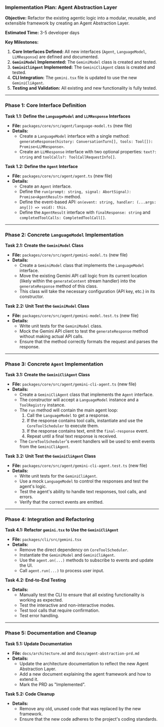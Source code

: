### Implementation Plan: Agent Abstraction Layer

**Objective:** Refactor the existing agentic logic into a modular, reusable, and extensible framework by creating an Agent Abstraction Layer.

**Estimated Time:** 3-5 developer days

**Key Milestones:**

1.  **Core Interfaces Defined:** All new interfaces (`Agent`, `LanguageModel`, `LLMResponse`) are defined and documented.
2.  **`GeminiModel` Implemented:** The `GeminiModel` class is created and tested.
3.  **`GeminiCliAgent` Implemented:** The `GeminiCliAgent` class is created and tested.
4.  **CLI Integration:** The `gemini.tsx` file is updated to use the new `GeminiCliAgent`.
5.  **Testing and Validation:** All existing and new functionality is fully tested.

---

### **Phase 1: Core Interface Definition**

**Task 1.1: Define the `LanguageModel` and `LLMResponse` Interfaces**

*   **File:** `packages/core/src/agent/language-model.ts` (new file)
*   **Details:**
    *   Create a `LanguageModel` interface with a single method: `generateResponse(history: ConversationTurn[], tools: Tool[]): Promise<LLMResponse>`.
    *   Create an `LLMResponse` interface with two optional properties: `text?: string` and `toolCalls?: ToolCallRequestInfo[]`.

**Task 1.2: Define the `Agent` Interface**

*   **File:** `packages/core/src/agent/agent.ts` (new file)
*   **Details:**
    *   Create an `Agent` interface.
    *   Define the `run(prompt: string, signal: AbortSignal): Promise<AgentResult>` method.
    *   Define the event-based API: `on(event: string, handler: (...args: any[]) => void): this`.
    *   Define the `AgentResult` interface with `finalResponse: string` and `completedToolCalls: CompletedToolCall[]`.

---

### **Phase 2: Concrete `LanguageModel` Implementation**

**Task 2.1: Create the `GeminiModel` Class**

*   **File:** `packages/core/src/agent/gemini-model.ts` (new file)
*   **Details:**
    *   Create a `GeminiModel` class that implements the `LanguageModel` interface.
    *   Move the existing Gemini API call logic from its current location (likely within the `generateContent` stream handler) into the `generateResponse` method of this class.
    *   This class will take the necessary configuration (API key, etc.) in its constructor.

**Task 2.2: Unit Test the `GeminiModel` Class**

*   **File:** `packages/core/src/agent/gemini-model.test.ts` (new file)
*   **Details:**
    *   Write unit tests for the `GeminiModel` class.
    *   Mock the Gemini API client to test the `generateResponse` method without making actual API calls.
    *   Ensure that the method correctly formats the request and parses the response.

---

### **Phase 3: Concrete `Agent` Implementation**

**Task 3.1: Create the `GeminiCliAgent` Class**

*   **File:** `packages/core/src/agent/gemini-cli-agent.ts` (new file)
*   **Details:**
    *   Create a `GeminiCliAgent` class that implements the `Agent` interface.
    *   The constructor will accept a `LanguageModel` instance and a `ToolRegistry` instance.
    *   The `run` method will contain the main agent loop:
        1.  Call the `LanguageModel` to get a response.
        2.  If the response contains tool calls, instantiate and use the `CoreToolScheduler` to execute them.
        3.  If the response contains text, emit the `final-response` event.
        4.  Repeat until a final text response is received.
    *   The `CoreToolScheduler`'s event handlers will be used to emit events from the `GeminiCliAgent`.

**Task 3.2: Unit Test the `GeminiCliAgent` Class**

*   **File:** `packages/core/src/agent/gemini-cli-agent.test.ts` (new file)
*   **Details:**
    *   Write unit tests for the `GeminiCliAgent`.
    *   Use a mock `LanguageModel` to control the responses and test the agent's logic.
    *   Test the agent's ability to handle text responses, tool calls, and errors.
    *   Verify that the correct events are emitted.

---

### **Phase 4: Integration and Refactoring**

**Task 4.1: Refactor `gemini.tsx` to Use the `GeminiCliAgent`**

*   **File:** `packages/cli/src/gemini.tsx`
*   **Details:**
    *   Remove the direct dependency on `CoreToolScheduler`.
    *   Instantiate the `GeminiModel` and `GeminiCliAgent`.
    *   Use the `agent.on(...)` methods to subscribe to events and update the UI.
    *   Call `agent.run(...)` to process user input.

**Task 4.2: End-to-End Testing**

*   **Details:**
    *   Manually test the CLI to ensure that all existing functionality is working as expected.
    *   Test the interactive and non-interactive modes.
    *   Test tool calls that require confirmation.
    *   Test error handling.

---

### **Phase 5: Documentation and Cleanup**

**Task 5.1: Update Documentation**

*   **File:** `docs/architecture.md` and `docs/agent-abstraction-prd.md`
*   **Details:**
    *   Update the architecture documentation to reflect the new Agent Abstraction Layer.
    *   Add a new document explaining the agent framework and how to extend it.
    *   Mark the PRD as "Implemented".

**Task 5.2: Code Cleanup**

*   **Details:**
    *   Remove any old, unused code that was replaced by the new framework.
    *   Ensure that the new code adheres to the project's coding standards.